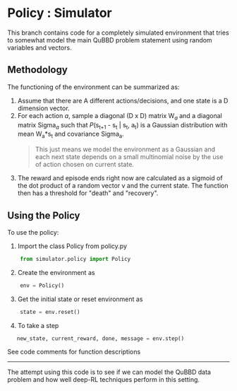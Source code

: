 # Policy : Simulator

This branch contains code for a completely simulated environment that tries to
somewhat model the main QuBBD problem statement using random variables and vectors.

## Methodology
The functioning of the environment can be summarized as:
1. Assume that there are A different actions/decisions, and one state is a D dimension vector.
2. For each action _a_, sample a diagonal (D x D) matrix W<sub>_a_</sub> and a diagonal matrix
    Sigma<sub>_a_</sub> such that _P_(s<sub>t+1</sub> - s<sub>t</sub> | s<sub>t</sub>, a<sub>t</sub>) is
    a Gaussian distribution with mean W<sub>a</sub>*s<sub>t</sub> and covariance Sigma<sub>a</sub>.
    > This just means we model the environment as a Gaussian and each next state depends on a small multinomial noise by the use of action chosen on current state.
3. The reward and episode ends right now are calculated as a sigmoid of the dot product of a random vector v and the current state. The function then
    has a threshold for "death" and "recovery".

## Using the Policy
To use the policy:
1. Import the class Policy from policy.py
```python
    from simulator.policy import Policy
```
2. Create the environment as
```python
    env = Policy()
```
3. Get the initial state or reset environment as
```python
    state = env.reset()
```
4. To take a step
```python
   new_state, current_reward, done, message = env.step()
```

See code comments for function descriptions

---
The attempt using this code is to see if we can model the QuBBD data problem and how well deep-RL techniques perform in this setting.
